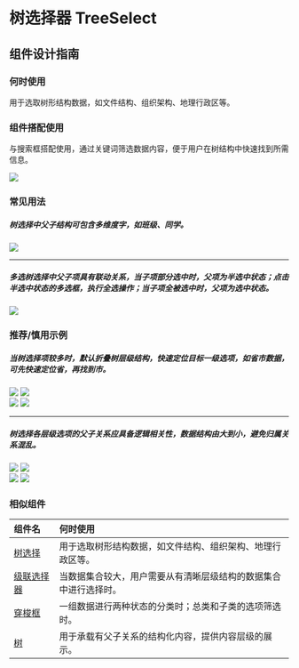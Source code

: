 # 树选择器 TreeSelect


## 组件设计指南

### 何时使用

用于选取树形结构数据，如文件结构、组织架构、地理行政区等。

### 组件搭配使用

与搜索框搭配使用，通过关键词筛选数据内容，便于用户在树结构中快速找到所需信息。

<div class="legend">
  <div class="item">
    <img src="https://oteam-tdesign-1258344706.cos.ap-guangzhou.myqcloud.com/site/design/treeselect1.png" />
  </div>
</div>

### 常见用法

##### 树选择中父子结构可包含多维度字，如班级、同学。

<div class="legend">
  <div class="item">
    <img src="https://oteam-tdesign-1258344706.cos.ap-guangzhou.myqcloud.com/site/design/treeselect2.png" />
  </div>
</div>

<hr />

##### 多选树选择中父子项具有联动关系，当子项部分选中时，父项为半选中状态；点击半选中状态的多选框，执行全选操作；当子项全被选中时，父项为选中状态。

<div class="legend">
  <div class="item">
    <img src="https://oteam-tdesign-1258344706.cos.ap-guangzhou.myqcloud.com/site/design/treeselect3.png" />
  </div>
</div>

### 推荐/慎用示例

##### 当树选择项较多时，默认折叠树层级结构，快速定位目标一级选项，如省市数据，可先快速定位省，再找到市。

<div class="legend">
  <div class="item">
    <img src="https://oteam-tdesign-1258344706.cos.ap-guangzhou.myqcloud.com/site/design/T4.png" />
    <img class="tag" src="https://oteam-tdesign-1258344706.cos.ap-guangzhou.myqcloud.com/site/doc/good.png" />
  </div>
  
  <div class="item">
    <img src="https://oteam-tdesign-1258344706.cos.ap-guangzhou.myqcloud.com/site/design/T5.png" />
    <img class="tag" src="https://oteam-tdesign-1258344706.cos.ap-guangzhou.myqcloud.com/site/doc/bad.png" />
  </div>
</div>

<hr />

##### 树选择各层级选项的父子关系应具备逻辑相关性，数据结构由大到小，避免归属关系混乱。

<div class="legend">
  <div class="item">
    <img src="https://oteam-tdesign-1258344706.cos.ap-guangzhou.myqcloud.com/site/design/T6.png" />
    <img class="tag" src="https://oteam-tdesign-1258344706.cos.ap-guangzhou.myqcloud.com/site/doc/good.png" />
  </div>
  
  <div class="item">
    <img src="https://oteam-tdesign-1258344706.cos.ap-guangzhou.myqcloud.com/site/design/T7.png" />
    <img class="tag" src="https://oteam-tdesign-1258344706.cos.ap-guangzhou.myqcloud.com/site/doc/bad.png" />
  </div>
</div>

### 相似组件

| 组件名 | 何时使用                                                     |
| :----- | :----------------------------------------------------------- |
| [树选择](./treeselect)   | 用于选取树形结构数据，如文件结构、组织架构、地理行政区等。 |
| [级联选择器](./Cascader)   | 当数据集合较大，用户需要从有清晰层级结构的数据集合中进行选择时。                     |
| [穿梭框](./Transfer)   | 一组数据进行两种状态的分类时；总类和子类的选项筛选时。                     |
| [树](./tree) | 用于承载有父子关系的结构化内容，提供内容层级的展示。       |
